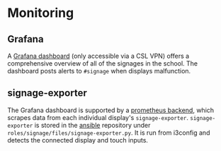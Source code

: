 # Monitoring

## Grafana

A [Grafana dashboard](https://grafana.tjhsst.edu/d/9P-CqBmZz/signage?orgId=1) \(only accessible via a CSL VPN\) offers a comprehensive overview of all of the signages in the school. The dashboard posts alerts to `#signage` when displays malfunction.

## signage-exporter

The Grafana dashboard is supported by a [prometheus backend](https://github.com/tjcsl/gitbook/tree/7024241bfb385d5310f2921f8312b5067aa08dfd/technologies/monitoring/grafana/README.md), which scrapes data from each individual display's `signage-exporter`. `signage-exporter` is stored in the [ansible](https://github.com/tjcsl/gitbook/tree/7024241bfb385d5310f2921f8312b5067aa08dfd/technologies/tools/ansible/README.md) repository under `roles/signage/files/signage-exporter.py`. It is run from i3config and detects the connected display and touch inputs.

